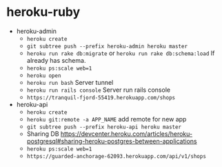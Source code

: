 # heroku-ruby
- heroku-admin
	-  `heroku create`
	-  `git subtree push --prefix heroku-admin heroku master`
	-  `heroku run rake db:migrate` or `heroku run rake db:schema:load` If already has schema.
	-  `heroku ps:scale web=1`
	-  `heroku open`
	-  `heroku run bash` Server tunnel
	-  `heroku run rails console` Server run rails console
	-  `https://tranquil-fjord-55419.herokuapp.com/shops`
- heroku-api
	-  `heroku create`
	-  `heroku git:remote -a APP_NAME` add remote for new app
 	-  `git subtree push --prefix heroku-api heroku master`
	-  Sharing DB https://devcenter.heroku.com/articles/heroku-postgresql#sharing-heroku-postgres-between-applications
	- `heroku ps:scale web=1`
	-  `https://guarded-anchorage-62093.herokuapp.com/api/v1/shops`